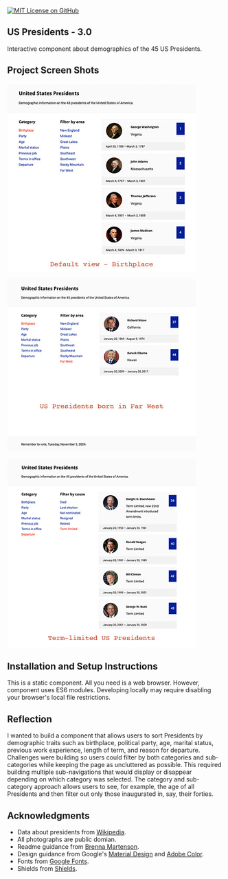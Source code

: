 [![MIT License on GitHub](https://img.shields.io/github/license/seankelliher/us-presidents-3.0?style=flat-square)](/LICENSE.txt)
## US Presidents - 3.0

Interactive component about demographics of the 45 US Presidents.

## Project Screen Shots

![screen shot of project](/screenshots/us-presidents-3.0-screenshot1.jpg)

![screen shot of project](/screenshots/us-presidents-3.0-screenshot2.jpg)

![screen shot of project](/screenshots/us-presidents-3.0-screenshot3.jpg)

## Installation and Setup Instructions

This is a static component. All you need is a web browser. However, component uses ES6 modules. Developing locally may require disabling your browser's local file restrictions.

## Reflection

I wanted to build a component that allows users to sort Presidents by demographic traits such as birthplace, political party, age, marital status, previous work experience, length of term, and reason for departure. Challenges were building so users could filter by both categories and sub-categories while keeping the page as uncluttered as possible. This required building multiple sub-navigations that would display or disappear depending on which category was selected. The category and sub-category approach allows users to see, for example, the age of all Presidents and then filter out only those inaugurated in, say, their forties.

## Acknowledgments

* Data about presidents from [Wikipedia](https://www.wikipedia.org).
* All photographs are public domian.
* Readme guidance from [Brenna Martenson](https://gist.github.com/martensonbj/6bf2ec2ed55f5be723415ea73c4557c4).
* Design guidance from Google's [Material Design](https://material.io/design) and [Adobe Color](https://color.adobe.com/trends).
* Fonts from [Google Fonts](https://fonts.google.com).
* Shields from [Shields](https://shields.io).